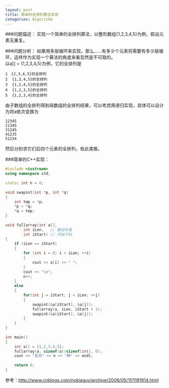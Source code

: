 ```yaml
---
layout: post
title: 简单的全排列算法实现 
categories: Algorithm
---
```


###问题描述：
实现一个简单的全排列算法，以整形数组{1,2,3,4,5}为例，假设元素无重复。
 
###问题分析：
如果用多层循环来实现，那么……有多少个元素将需要有多少层循环，这样作为实现一个算法的角度来看显然是不可取的。  
以a[] = {1,2,3,4,5}为例，它的全排列是  

```
1　{2,3,4,5}的全排列
2  {1,3,4,5}的全排列
3  {1,2,4,5}的全排列
4  {1,2,3,5}的全排列
5  {1,2,3,4}的全排列
```

由子数组的全排列得到母数组的全排列结果，可以考虑用递归实现，具体可以设计为将a依次变换为  

```
12345
21345
31245
41235
51234
```

然后分别求它们后四个元素的全排列，依此类推。
 
###简单的C++实现：  

```c++
#include <iostream>  
using namespace std;  
  
static int n = 0;  
  
void swapint(int *p, int *q)  
{  
    int tmp = *p;  
    *p = *q;  
    *q = tmp;  
}  
  
void fullarray(int a[],   
        int iLen,   // 数组长度  
        int iStart) // 开始下标  
{  
    if (iLen == iStart)  
    {  
        for (int i = 0; i < iLen; ++i)  
        {  
            cout << a[i] << " ";  
        }  
        cout << "\n";  
        n++;  
    }  
    else  
    {  
        for(int j = iStart; j < iLen; ++j)  
        {  
            swapint(&a[iStart], &a[j]);  
            fullarray(a, iLen, iStart + 1);  
            swapint(&a[iStart], &a[j]);  
        }  
    }  
}  
  
int main()  
{  
    int a[] = {1,2,3,4,5};  
    fullarray(a, sizeof(a)/sizeof(int), 0);  
    cout << "总共" << n << "种" << endl;  
  
    return 0;  
}  
```
 
参考：<http://www.cnblogs.com/nokiaguy/archive/2008/05/11/1191914.html>
